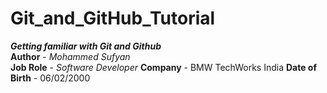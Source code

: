 # Git_and_GitHub_Tutorial
**_Getting familiar with Git and Github_**
<br>
**Author** - *Mohammed Sufyan* 
<br>
**Job Role** -  *Software Developer*
**Company** - BMW TechWorks India
**Date of Birth** - 06/02/2000